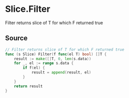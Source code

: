 # Slice.Filter

Filter returns slice of T for which F returned true

## Source

```go
// Filter returns slice of T for which F returned true
func (s Slice) Filter(f func(el T) bool) []T {
	result := make([]T, 0, len(s.data))
	for _, el := range s.data {
		if f(el) {
			result = append(result, el)
		}
	}
	return result
}
```